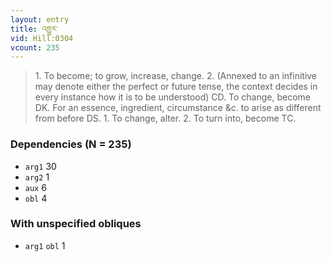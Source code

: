 ```yaml
---
layout: entry
title: འགྱུར་
vid: Hill:0304
vcount: 235
---
```

> 1\. To become; to grow, increase, change\. 2\. (Annexed to an infinitive may denote either the perfect or future tense, the context decides in every instance how it is to be understood) CD\. To change, become DK\. For an essence, ingredient, circumstance &c\. to arise as different from before DS\. 1\. To change, alter\. 2\. To turn into, become TC\.


### Dependencies (N = 235)
* `arg1` 30
* `arg2` 1
* `aux` 6
* `obl` 4


### With unspecified obliques
* `arg1` `obl` 1
